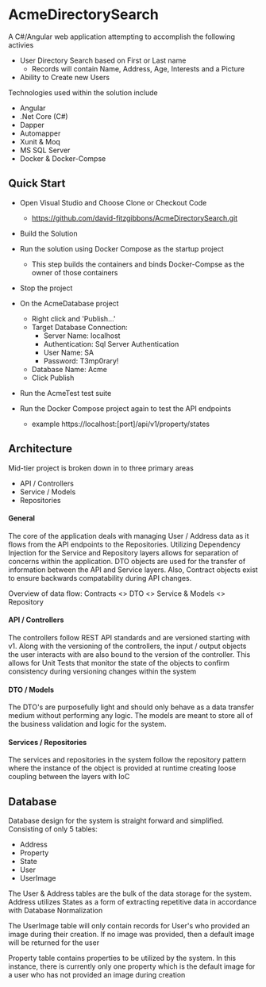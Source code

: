 # AcmeDirectorySearch

A C#/Angular web application attempting to accomplish the following activies
- User Directory Search based on First or Last name
    - Records will contain Name, Address, Age, Interests and a Picture
- Ability to Create new Users

Technologies used within the solution include
- Angular
- .Net Core (C#)
- Dapper
- Automapper
- Xunit & Moq
- MS SQL Server
- Docker & Docker-Compse


## Quick Start
- Open Visual Studio and Choose Clone or Checkout Code
    - https://github.com/david-fitzgibbons/AcmeDirectorySearch.git
- Build the Solution 
- Run the solution using Docker Compose as the startup project
    - This step builds the containers and binds Docker-Compse as the owner of those containers
- Stop the project
- On the AcmeDatabase project
    - Right click and 'Publish...'
    - Target Database Connection:
        - Server Name: localhost
        - Authentication: Sql Server Authentication
        - User Name: SA
        - Password: T3mp0rary!
    - Database Name: Acme
    - Click Publish
- Run the AcmeTest test suite

- Run the Docker Compose project again to test the API endpoints
    - example https://localhost:[port]/api/v1/property/states


## Architecture

Mid-tier project is broken down in to three primary areas 
- API / Controllers
- Service / Models
- Repositories

#### General
The core of the application deals with managing User / Address data as it flows from the API endpoints to the Repositories.  Utilizing Dependency Injection for the Service and Repository layers allows for separation of concerns within the application.  DTO objects are used for the transfer of information between the API and Service layers.  Also, Contract objects exist to ensure backwards compatability during API changes.

Overview of data flow:  Contracts <> DTO <> Service & Models <> Repository

#### API / Controllers
The controllers follow REST API standards and are versioned starting with v1.  Along with the versioning of the controllers, the input / output objects the user interacts with are also bound to the version of the controller.  This allows for Unit Tests that monitor the state of the objects to confirm consistency during versioning changes within the system

#### DTO / Models
The DTO's are purposefully light and should only behave as a data transfer medium without performing any logic.  The models are meant to store all of the business validation and logic for the system.  

#### Services / Repositories
The services and repositories in the system follow the repository pattern where the instance of the object is provided at runtime creating loose coupling between the layers with IoC


## Database
Database design for the system is straight forward and simplified.  Consisting of only 5 tables: 
- Address
- Property
- State
- User
- UserImage

The User & Address tables are the bulk of the data storage for the system.  Address utilizes States as a form of extracting repetitive data in accordance with Database Normalization

The UserImage table will only contain records for User's who provided an image during their creation.  If no image was provided, then a default image will be returned for the user

Property table contains properties to be utilized by the system.  In this instance, there is currently only one property which is the default image for a user who has not provided an image during creation






